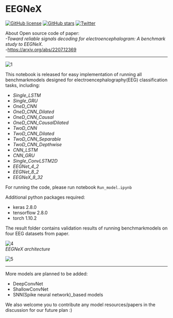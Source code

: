 # EEGNeX

<a href="https://github.com/chenxiachan/EEGNeX/blob/main/LICENSE.md"><img alt="GitHub license" src="https://img.shields.io/github/license/chenxiachan/EEGNeX"></a>
<a href="https://github.com/chenxiachan/EEGNeX/stargazers"><img alt="GitHub stars" src="https://img.shields.io/github/stars/chenxiachan/EEGNeX?style=social"></a>
<a href="https://twitter.com/intent/tweet?text=Wow:&url=https%3A%2F%2Fgithub.com%2Fchenxiachan%2FEEGNeX"><img alt="Twitter" src="https://img.shields.io/twitter/url?url=https%3A%2F%2Ftwitter.com%2Fchenxiachan"></a>

About Open source code of paper: <br>*-Toward reliable signals decoding for electroencephalogram: A benchmark study to EEGNeX*.<br>
-https://arxiv.org/abs/2207.12369


---
![1](https://github.com/chenxiachan/EEGNeX/assets/106488602/d332538a-12a7-42af-bdd8-12583e85652e)


This notebook is released for easy implementation of running all benchmarkmodels designed for electroencephalography(EEG) classification tasks, including:<br>
- *Single_LSTM*
- *Single_GRU*
- *OneD_CNN*
- *OneD_CNN_Dilated*
- *OneD_CNN_Causal*
- *OneD_CNN_CausalDilated*
- *TwoD_CNN*
- *TwoD_CNN_Dilated*
- *TwoD_CNN_Separable*
- *TwoD_CNN_Depthwise*
- *CNN_LSTM*
- *CNN_GRU*
- *Single_ConvLSTM2D*
- *EEGNet_4_2*
- *EEGNet_8_2*
- *EEGNeX_8_32*

For running the code, please run notebook `Run_model.ipynb`

Additional python packages required:
- keras 2.8.0
- tensorflow 2.8.0
- torch 1.10.2

The result folder contains validation results of running benchmarkmodels on four EEG datasets from paper.<br> 

![4](https://github.com/chenxiachan/EEGNeX/assets/106488602/f5ff3de7-bf65-4cc6-803b-8786216a4d29)
<br>
<i>EEGNeX architecture</i>

![5](https://github.com/chenxiachan/EEGNeX/assets/106488602/8ccbdd55-d9df-46b4-aa99-94ddac7b11fc)

---

More models are planned to be added:
- DeepConvNet
- ShallowConvNet
- SNN(Spike neural network)_based models

We also welcome you to contribute any model resources/papers in the discussion for our future plan :)
